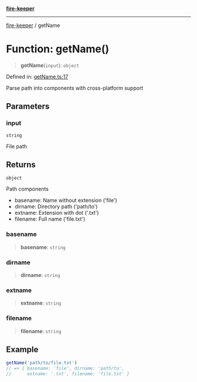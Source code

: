 [**fire-keeper**](../README.md)

***

[fire-keeper](../README.md) / getName

# Function: getName()

> **getName**(`input`): `object`

Defined in: [getName.ts:17](https://github.com/phonowell/fire-keeper/blob/main/src/getName.ts#L17)

Parse path into components with cross-platform support

## Parameters

### input

`string`

File path

## Returns

`object`

Path components
  - basename: Name without extension ('file')
  - dirname: Directory path ('path/to')
  - extname: Extension with dot ('.txt')
  - filename: Full name ('file.txt')

### basename

> **basename**: `string`

### dirname

> **dirname**: `string`

### extname

> **extname**: `string`

### filename

> **filename**: `string`

## Example

```ts
getName('path/to/file.txt')
// => { basename: 'file', dirname: 'path/to',
//      extname: '.txt', filename: 'file.txt' }
```
